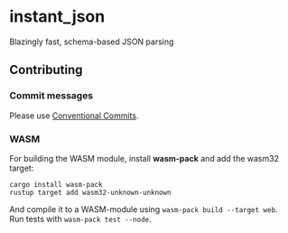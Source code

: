 # instant_json
Blazingly fast, schema-based JSON parsing


## Contributing

### Commit messages
Please use [Conventional Commits](https://www.conventionalcommits.org/en/v1.0.0/).

### WASM
For building the WASM module, install **wasm-pack** and add the wasm32 target:

```shell
cargo install wasm-pack
rustup target add wasm32-unknown-unknown
```

And compile it to a WASM-module using `wasm-pack build --target web`.
Run tests with `wasm-pack test --node`.



